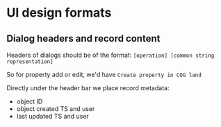 # UI design formats

## Dialog headers and record content

Headers of dialogs should be of the format:
`[operation] [common string representation]`

So for property add or edit, we'd have
`Create property in COG land`

Directly under the header bar we place record metadata:
* object ID
* object created TS and user
* last updated TS and user

